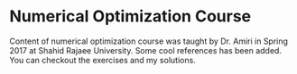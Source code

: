 # Numerical Optimization Course
Content of numerical optimization course was taught by Dr. Amiri in Spring 2017 at Shahid Rajaee University.
Some cool references has been added.
You can checkout the exercises and my solutions.
